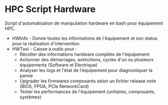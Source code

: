 # HPC Script Hardware

Script d'automatisation de manipulation hardware en bash pour équipement HPC.
  - HWInfo - Donne toutes les informations de l'équipement et son status pour la réalisation d'intervention
  - HWTool - Caisse à outils pour :
    - Récolter des informations hardware complète de l'équipement
    - Actionner des démarrages, extinctions, cycles d'un ou plusieurs équipements (Software et Electrique)
    - Analyser les logs et l'état de l'équipement pour diagnostiquer la panne
    - Upgrader les firmwares composants selon un fichier release note (BIOS, FPGA, PCIe NetworkCard)
    - Tester les performances de l'équipement (unitaires, composants, systèmes)
